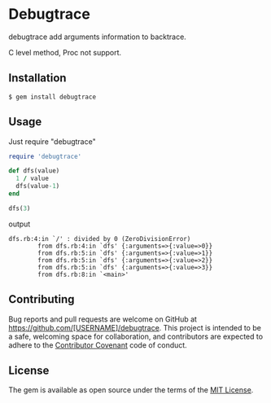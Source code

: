 # Debugtrace

debugtrace add arguments information to backtrace.

C level method, Proc not support.

## Installation

```
$ gem install debugtrace
```

## Usage

Just require "debugtrace"

```ruby
require 'debugtrace'

def dfs(value)
  1 / value
  dfs(value-1)
end

dfs(3)
```

output

```
dfs.rb:4:in `/' : divided by 0 (ZeroDivisionError)
        from dfs.rb:4:in `dfs' {:arguments=>{:value=>0}}
        from dfs.rb:5:in `dfs' {:arguments=>{:value=>1}}
        from dfs.rb:5:in `dfs' {:arguments=>{:value=>2}}
        from dfs.rb:5:in `dfs' {:arguments=>{:value=>3}}
        from dfs.rb:8:in `<main>'
```


## Contributing

Bug reports and pull requests are welcome on GitHub at https://github.com/[USERNAME]/debugtrace. This project is intended to be a safe, welcoming space for collaboration, and contributors are expected to adhere to the [Contributor Covenant](http://contributor-covenant.org) code of conduct.


## License

The gem is available as open source under the terms of the [MIT License](http://opensource.org/licenses/MIT).

